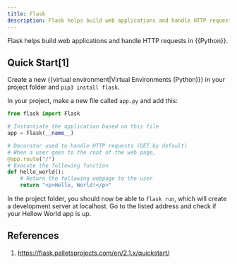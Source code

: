 ```yaml
---
title: Flask
description: Flask helps build web applications and handle HTTP requests in Python.
---
```


Flask helps build web applications and handle HTTP requests in {{Python}}.

## Quick Start[1]

Create a new {{virtual environment|Virtual Environments (Python)}} in your project folder and `pip3 install flask`.

In your project, make a new file called `app.py` and add this:

```python
from flask import Flask

# Instantiate the application based on this file
app = Flask(__name__)

# Decorator used to handle HTTP requests (GET by default)
# When a user goes to the root of the web page,
@app.route("/")
# Execute the following function
def hello_world():
    # Return the following webpage to the user
    return "<p>Hello, World!</p>"
```

In the project folder, you should now be able to `flask run`, which will create a development server at localhost. Go to the listed address and check if your Hellow World app is up.

## References

1. https://flask.palletsprojects.com/en/2.1.x/quickstart/
